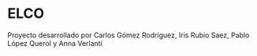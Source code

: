 # ELCO
Proyecto desarrollado por
Carlos Gómez Rodríguez,
Iris Rubio Saez,
Pablo López Querol y 
Anna Verlanti

